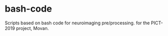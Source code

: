 # bash-code
Scripts based on bash code for neuroimaging pre/processing. for the PICT-2019 project, Movan.
